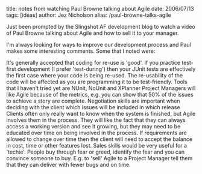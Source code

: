 title: notes from watching Paul Browne talking about Agile
date: 2006/07/13
tags: [ideas]
author: Jez Nicholson
alias: /paul-browne-talks-agile

Just been prompted by the Slingshot AF development blog to watch a video of Paul Browne talking about Agile and how to sell it to your manager.

I'm always looking for ways to improve our development process and Paul makes some interesting comments. Some that I noted were:

It's generally accepted that coding for re-use is 'good'. If you practice test-first development (I prefer 'test-during') then your JUnit tests are effectively the first case where your code is being re-used. The re-usability of the code will be affected as you are programming it to be test-friendly.
Tools that I haven't tried yet are NUnit, NoUnit and XPlanner
Project Managers will like Agile because of the metrics, e.g. you can show that 50% of the issues to achieve a story are complete.
Negotiation skills are important when deciding with the client which issues will be included in which release
Clients often only really want to know when the system is finished, but Agile involves them in the process. They will like the fact that they can always access a working version and see it growing, but they may need to be educated over time on being involved in the process. If requirements are allowed to change over time then the client will need to accept the balance in cost, time or other features lost.
Sales skills would be very useful for a 'techie'. People buy through fear or greed, identify the fear and you can convince someone to buy. E.g. to 'sell' Agile to a Project Manager tell them that they can deliver with fewer bugs and on time.